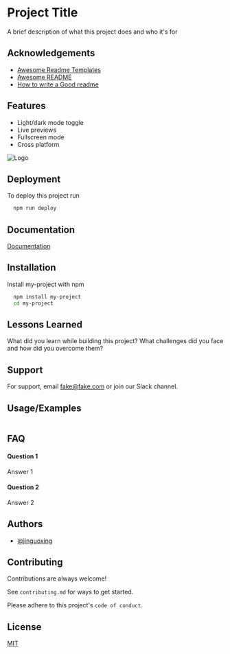 
# Project Title

A brief description of what this project does and who it's for


## Acknowledgements

 - [Awesome Readme Templates](https://awesomeopensource.com/project/elangosundar/awesome-README-templates)
 - [Awesome README](https://github.com/matiassingers/awesome-readme)
 - [How to write a Good readme](https://bulldogjob.com/news/449-how-to-write-a-good-readme-for-your-github-project)


## Features

- Light/dark mode toggle
- Live previews
- Fullscreen mode
- Cross platform


![Logo](https://dev-to-uploads.s3.amazonaws.com/uploads/articles/th5xamgrr6se0x5ro4g6.png)


## Deployment

To deploy this project run

```bash
  npm run deploy
```


## Documentation

[Documentation](https://linktodocumentation)


## Installation

Install my-project with npm

```bash
  npm install my-project
  cd my-project
```
    
## Lessons Learned

What did you learn while building this project? What challenges did you face and how did you overcome them?


## Support

For support, email fake@fake.com or join our Slack channel.


## Usage/Examples

```go

```


## FAQ

#### Question 1

Answer 1

#### Question 2

Answer 2


## Authors

- [@jinguoxing](https://www.github.com/jinguoxing)


## Contributing

Contributions are always welcome!

See `contributing.md` for ways to get started.

Please adhere to this project's `code of conduct`.


## License

[MIT](https://choosealicense.com/licenses/mit/)

